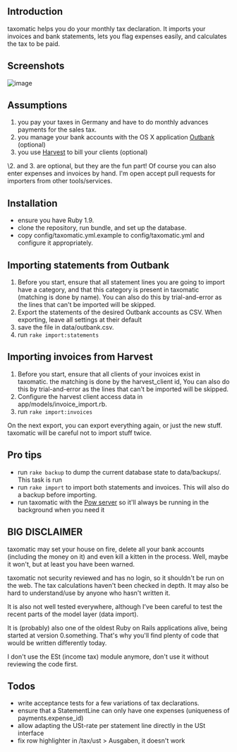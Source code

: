 ## Introduction

taxomatic helps you do your monthly tax declaration. It imports your invoices and bank statements, lets you flag expenses easily, and calculates the tax to be paid.

## Screenshots

![image](http://)
## Assumptions

1. you pay your taxes in Germany and have to do monthly advances payments for the sales tax.
1. you manage your bank accounts with the OS X application [Outbank](http://www.outbank.de/) (optional)
1. you use [Harvest](http://www.getharvest.com) to bill your clients  (optional)

\2. and 3. are optional, but they are the fun part! Of course you can also enter expenses and invoices by hand. I'm open accept pull requests for importers from other tools/services.

## Installation

* ensure you have Ruby 1.9.
* clone the repository, run bundle, and set up the database.
* copy config/taxomatic.yml.example to config/taxomatic.yml and configure it appropriately.

## Importing statements from Outbank

1. Before you start, ensure that all statement lines you are going to import have a category, and that this category is present in taxomatic (matching is done by name). You can also do this by trial-and-error as the lines that can't be imported will be skipped.
1. Export the statements of the desired Outbank accounts as CSV. When exporting, leave all settings at their default
2. save the file in data/outbank.csv. 
3. run `rake import:statements`

## Importing invoices from Harvest

1. Before you start, ensure that all clients of your invoices exist in taxomatic. the matching is done by the harvest_client id, You can also do this by trial-and-error as the lines that can't be imported will be skipped.
1. Configure the harvest client access data in app/models/invoice_import.rb.
3. run `rake import:invoices`

On the next export, you can export everything again, or just the new stuff. taxomatic will be careful not to import stuff twice.

## Pro tips

* run `rake backup` to dump the current database state to data/backups/. This task is run 
* run `rake import` to import both statements and invoices. This will also do a backup before importing.
* run taxomatic with the [Pow server](http://pow.cx) so it'll always be running in the background when you need it

## BIG DISCLAIMER

taxomatic may set your house on fire, delete all your bank accounts (including the money on it) and even kill a kitten in the process. Well, maybe it won't, but at least you have been warned.

taxomatic not security reviewed and has no login, so it shouldn't be run on the web. The tax calculations haven't been checked in depth. It may also be hard to understand/use by anyone who hasn't written it.

It is also not well tested everywhere, although I've been careful to test the recent parts of the model layer (data import).

It is (probably) also one of the oldest Ruby on Rails applications alive, being started at version 0.something. That's why you'll find plenty of code that would be written differently today.

I don't use the ESt (income tax) module anymore, don't use it without reviewing the code first.

## Todos

* write acceptance tests for a few variations of tax declarations.
* ensure that a StatementLine can only have one expenses (uniqueness of payments.expense_id)
* allow adapting the USt-rate per statement line directly in the USt interface
* fix row highlighter in /tax/ust > Ausgaben, it doesn't work